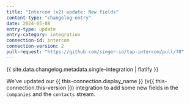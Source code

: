 ```yaml
---
title: "Intercom (v2) update: New fields"
content-type: "changelog-entry"
date: 2024-05-08
entry-type: update
entry-category: integration
connection-id: intercom
connection-version: 2
pull-request: "https://github.com/singer-io/tap-intercom/pull/70"
---
```

{{ site.data.changelog.metadata.single-integration | flatify }}

We've updated our {{ this-connection.display_name }} (v{{ this-connection.this-version }}) integration to add some new fields in the `companies` and the `contacts` stream. 